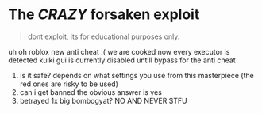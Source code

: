 # The *CRAZY* forsaken exploit
> dont exploit, its for educational purposes only.


uh oh roblox new anti cheat :( we are cooked now every executor is detected kulki gui is currently disabled untill bypass for the anti cheat

1. is it safe?
  depends on what settings you use from this masterpiece (the red ones are risky to be used)
2. can i get banned
  the obvious answer is yes
3. betrayed 1x big bombogyat?
  NO AND NEVER STFU
